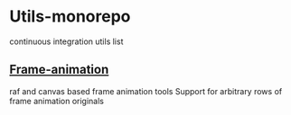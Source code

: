 # Utils-monorepo

continuous integration utils list

## [Frame-animation](https://github.com/JusticHentai/frame-animation)

raf and canvas based frame animation tools Support for arbitrary rows of frame animation originals

